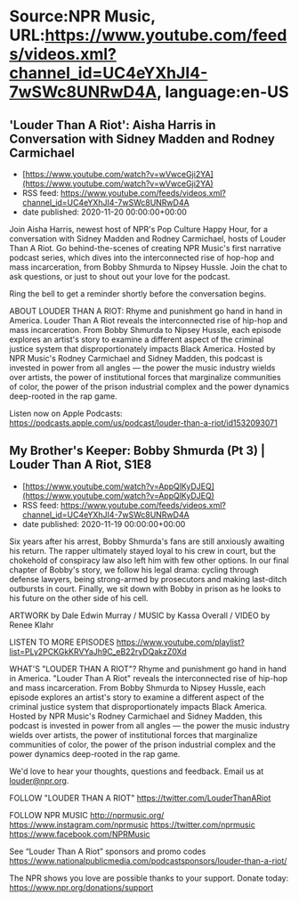 # Source:NPR Music, URL:https://www.youtube.com/feeds/videos.xml?channel_id=UC4eYXhJI4-7wSWc8UNRwD4A, language:en-US

## 'Louder Than A Riot': Aisha Harris in Conversation with Sidney Madden and Rodney Carmichael
 - [https://www.youtube.com/watch?v=wVwceGji2YA](https://www.youtube.com/watch?v=wVwceGji2YA)
 - RSS feed: https://www.youtube.com/feeds/videos.xml?channel_id=UC4eYXhJI4-7wSWc8UNRwD4A
 - date published: 2020-11-20 00:00:00+00:00

Join Aisha Harris, newest host of NPR's Pop Culture Happy Hour, for a conversation with Sidney Madden and Rodney Carmichael, hosts of Louder Than A Riot. Go behind-the-scenes of creating NPR Music's first narrative podcast series, which dives into the interconnected rise of hop-hop and mass incarceration, from Bobby Shmurda to Nipsey Hussle. Join the chat to ask questions, or just to shout out your love for the podcast.
 
Ring the bell to get a reminder shortly before the conversation begins. 
 
ABOUT LOUDER THAN A RIOT:
Rhyme and punishment go hand in hand in America. Louder Than A Riot reveals the interconnected rise of hip-hop and mass incarceration. From Bobby Shmurda to Nipsey Hussle, each episode explores an artist's story to examine a different aspect of the criminal justice system that disproportionately impacts Black America. Hosted by NPR Music's Rodney Carmichael and Sidney Madden, this podcast is invested in power from all angles — the power the music industry wields over artists, the power of institutional forces that marginalize communities of color, the power of the prison industrial complex and the power dynamics deep-rooted in the rap game.
 
Listen now on Apple Podcasts: https://podcasts.apple.com/us/podcast/louder-than-a-riot/id1532093071

## My Brother's Keeper: Bobby Shmurda (Pt 3) | Louder Than A Riot, S1E8
 - [https://www.youtube.com/watch?v=AppQlKyDJEQ](https://www.youtube.com/watch?v=AppQlKyDJEQ)
 - RSS feed: https://www.youtube.com/feeds/videos.xml?channel_id=UC4eYXhJI4-7wSWc8UNRwD4A
 - date published: 2020-11-19 00:00:00+00:00

Six years after his arrest, Bobby Shmurda's fans are still anxiously awaiting his return. The rapper ultimately stayed loyal to his crew in court, but the chokehold of conspiracy law also left him with few other options. In our final chapter of Bobby's story, we follow his legal drama: cycling through defense lawyers, being strong-armed by prosecutors and making last-ditch outbursts in court. Finally, we sit down with Bobby in prison as he looks to his future on the other side of his cell. 

ARTWORK by Dale Edwin Murray / MUSIC by Kassa Overall / VIDEO by Renee Klahr

LISTEN TO MORE EPISODES
https://www.youtube.com/playlist?list=PLy2PCKGkKRVYaJh9C_eB22ryDQakzZ0Xd

WHAT'S "LOUDER THAN A RIOT"?
Rhyme and punishment go hand in hand in America. "Louder Than A Riot" reveals the interconnected rise of hip-hop and mass incarceration. From Bobby Shmurda to Nipsey Hussle, each episode explores an artist's story to examine a different aspect of the criminal justice system that disproportionately impacts Black America. Hosted by NPR Music's Rodney Carmichael and Sidney Madden, this podcast is invested in power from all angles — the power the music industry wields over artists, the power of institutional forces that marginalize communities of color, the power of the prison industrial complex and the power dynamics deep-rooted in the rap game.

We'd love to hear your thoughts, questions and feedback. Email us at louder@npr.org.

FOLLOW "LOUDER THAN A RIOT"
https://twitter.com/LouderThanARiot

FOLLOW NPR MUSIC
http://nprmusic.org/
https://www.instagram.com/nprmusic
https://twitter.com/nprmusic
https://www.facebook.com/NPRMusic

See “Louder Than A Riot” sponsors and promo codes
https://www.nationalpublicmedia.com/podcastsponsors/louder-than-a-riot/

The NPR shows you love are possible thanks to your support. Donate today: https://www.npr.org/donations/support

